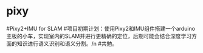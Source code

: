 # pixy

#Pixy2+IMU for SLAM
#项目初期计划：使用Pixy2和IMU组件搭建一个arduino主板的小车，实现室内的SLAM并进行更精确的定位，后期可能会结合深度学习方面的知识进行语义识别和语义分割。/n
#共勉。
